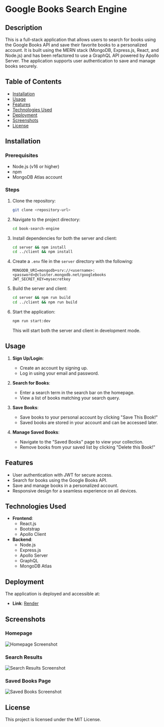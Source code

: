 
# Google Books Search Engine

## Description

This is a full-stack application that allows users to search for books using the Google Books API and save their favorite books to a personalized account. It is built using the MERN stack (MongoDB, Express.js, React, and Node.js) and has been refactored to use a GraphQL API powered by Apollo Server. The application supports user authentication to save and manage books securely.

## Table of Contents
- [Installation](#installation)
- [Usage](#usage)
- [Features](#features)
- [Technologies Used](#technologies-used)
- [Deployment](#deployment)
- [Screenshots](#screenshots)
- [License](#license)

## Installation

### Prerequisites
- Node.js (v16 or higher)
- npm
- MongoDB Atlas account

### Steps
1. Clone the repository:
   ```bash
   git clone <repository-url>
   ```
2. Navigate to the project directory:
   ```bash
   cd book-search-engine
   ```
3. Install dependencies for both the server and client:
   ```bash
   cd server && npm install
   cd ../client && npm install
   ```
4. Create a `.env` file in the `server` directory with the following:
   ```env
   MONGODB_URI=mongodb+srv://<username>:<password>@cluster.mongodb.net/googlebooks
   JWT_SECRET_KEY=mysecretkey
   ```
5. Build the server and client:
   ```bash
   cd server && npm run build
   cd ../client && npm run build
   ```

6. Start the application:
   ```bash
   npm run start:dev
   ```
   This will start both the server and client in development mode.

## Usage

1. **Sign Up/Login**:
   - Create an account by signing up.
   - Log in using your email and password.

2. **Search for Books**:
   - Enter a search term in the search bar on the homepage.
   - View a list of books matching your search query.

3. **Save Books**:
   - Save books to your personal account by clicking "Save This Book!"
   - Saved books are stored in your account and can be accessed later.

4. **Manage Saved Books**:
   - Navigate to the "Saved Books" page to view your collection.
   - Remove books from your saved list by clicking "Delete this Book!"

## Features
- User authentication with JWT for secure access.
- Search for books using the Google Books API.
- Save and manage books in a personalized account.
- Responsive design for a seamless experience on all devices.

## Technologies Used
- **Frontend**:
  - React.js
  - Bootstrap
  - Apollo Client
- **Backend**:
  - Node.js
  - Express.js
  - Apollo Server
  - GraphQL
  - MongoDB Atlas

## Deployment

The application is deployed and accessible at:
- **Link**: [Render](https://google-books-search-engine-friontend.onrender.com/)


## Screenshots

### Homepage
![Homepage Screenshot](/client/public/Homepage.png)

### Search Results
![Search Results Screenshot](/client/public/SearchResults.png)

### Saved Books Page
![Saved Books Screenshot](/client/public/SavedBooks.png)

## License

This project is licensed under the MIT License.
